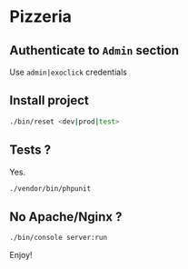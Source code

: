 Pizzeria
========

## Authenticate to `Admin` section

Use ``admin|exoclick`` credentials

## Install project

```bash
./bin/reset <dev|prod|test>
```

## Tests ?

Yes.

```bash
./vendor/bin/phpunit
```

## No Apache/Nginx ?

```bash
./bin/console server:run
```

Enjoy!